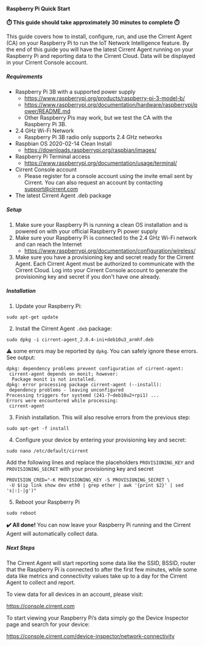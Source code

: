 ﻿#### Raspberry Pi Quick Start

**⏱️ This guide should take approximately 30 minutes to complete ⏱️**

This guide covers how to install, configure, run, and use the Cirrent Agent (CA) on your Raspberry Pi to run the IoT Network Intelligence feature. By the end of this guide you will have the latest Cirrent Agent running on your Raspberry Pi and reporting data to the Cirrent Cloud. Data will be displayed in your Cirrent Console account.

##### Requirements
* Raspberry Pi 3B with a supported power supply
    * https://www.raspberrypi.org/products/raspberry-pi-3-model-b/
    * https://www.raspberrypi.org/documentation/hardware/raspberrypi/power/README.md
    * Other Raspberry Pis may work, but we test the CA with the Raspberry Pi 3B.
* 2.4 GHz Wi-Fi Network
    * Raspberry Pi 3B radio only supports 2.4 GHz networks
* Raspbian OS 2020-02-14 Clean Install
    * https://downloads.raspberrypi.org/raspbian/images/
* Raspberry Pi Terminal access
    * https://www.raspberrypi.org/documentation/usage/terminal/
* Cirrent Console account
    * Please register for a console account using the invite email sent by Cirrent. You can also request an account by contacting support@cirrent.com
* The latest Cirrent Agent .deb package

##### Setup
1. Make sure your Raspberry Pi is running a clean OS installation and is powered on with your official Raspberry Pi power supply
2. Make sure your Raspberry Pi is connected to the 2.4 GHz Wi-Fi network and can reach the Internet
    * https://www.raspberrypi.org/documentation/configuration/wireless/
3. Make sure you have a provisioning key and secret ready for the Cirrent Agent. Each Cirrent Agent must be authorized to communicate with the Cirrent Cloud. Log into your Cirrent Console account to generate the provisioning key and secret if you don't have one already.

##### Installation
1. Update your Raspberry Pi:
```
sudo apt-get update
```
2. Install the Cirrent Agent `.deb` package:
```
sudo dpkg -i cirrent-agent_2.0.4-ini+deb10u3_armhf.deb
```
⚠️ some errors may be reported by `dpkg`. You can safely ignore these errors. See output:
```
dpkg: dependency problems prevent configuration of cirrent-agent:
 cirrent-agent depends on monit; however:
  Package monit is not installed.
dpkg: error processing package cirrent-agent (--install):
 dependency problems - leaving unconfigured
Processing triggers for systemd (241-7~deb10u2+rpi1) ...
Errors were encountered while processing:
 cirrent-agent
```
3. Finish installation. This will also resolve errors from the previous step:
```
sudo apt-get -f install
```
4. Configure your device by entering your provisioning key and secret:
```
sudo nano /etc/default/cirrent
```
Add the following lines and replace the placeholders `PROVISIONING_KEY` and `PROVISIONING_SECRET` with your provisioning key and secret
```
PROVISION_CRED="-K PROVISIONING_KEY -S PROVISIONING_SECRET \
 -U $(ip link show dev eth0 | grep ether | awk '{print $2}' | sed 's|:|-|g')"
```

5. Reboot your Raspberry Pi
```
sudo reboot
```

**✔️ All done!** You can now leave your Raspberry Pi running and the Cirrent Agent will automatically collect data.

##### Next Steps
The Cirrent Agent will start reporting some data like the SSID, BSSID, router that the Raspberry Pi is connected to after the first few minutes, while some data like metrics and connectivity values take up to a day for the Cirrent Agent to collect and report.

To view data for all devices in an account, please visit:

https://console.cirrent.com

To start viewing your Raspberry Pi’s data simply go the Device Inspector page and search for your device:

https://console.cirrent.com/device-inspector/network-connectivity
